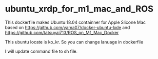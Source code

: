 # ubuntu_xrdp_for_m1_mac_and_ROS

This dockerfile makes Ubuntu 18.04 containner for Apple Slicone Mac based on https://github.com/yama07/docker-ubuntu-lxde and https://github.com/tatsuyai713/ROS_on_M1_Mac_Docker

This ubuntu locate is ko_kr.
So you can change lanuage in dockerfile

I will update command file to sh file.
